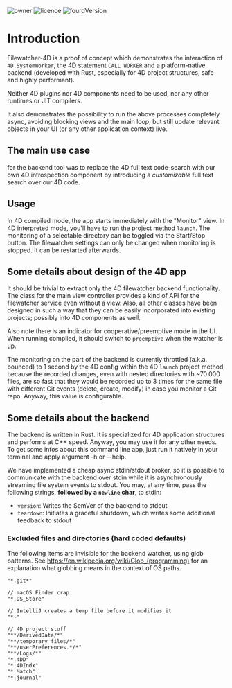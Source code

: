 ![owner](https://img.shields.io/badge/%C2%A9-knk%20Business%20Software%20AG-orange)
![licence](https://img.shields.io/badge/license-MIT-brightgreen)
![fourdVersion](https://img.shields.io/badge/4D%20compatibility-v19R6%2B-blue)

# Introduction
Filewatcher-4D is a proof of concept which demonstrates the interaction of `4D.SystemWorker`, the 4D statement
`CALL WORKER` and a platform-native backend (developed with Rust, especially for 4D project structures, safe and
highly performant).

Neither 4D plugins nor 4D components need to be used, nor any other runtimes or JIT compilers.

It also demonstrates the possibility to run the above processes completely async, avoiding blocking
views and the main loop, but still update relevant objects in your UI (or any other application context) live.

## The main use case
for the backend tool was to replace the 4D full text code-search with our own
4D introspection component by introducing a _customizable_ full text search over our 4D code.

## Usage
In 4D compiled mode, the app starts immediately with the "Monitor" view. In 4D interpreted mode, you'll have to run
the project method `launch`. The monitoring of a selectable directory can be toggled via the Start/Stop button.
The filewatcher settings can only be changed when monitoring is stopped. It can be restarted afterwards.

## Some details about design of the 4D app
It should be trivial to extract only the 4D filewatcher backend functionality. The class for the main view controller
provides a kind of API for the filewatcher service even without a view. Also, all other classes have been
designed in such a way that they can be easily incorporated into existing projects; possibly into 4D
components as well.

Also note there is an indicator for cooperative/preemptive mode in the UI. When running compiled, it should
switch to `preemptive` when the watcher is up.

The monitoring on the part of the backend is currently throttled (a.k.a. bounced) to 1 second by the 4D config
within the 4D `launch` project method, because the recorded changes, even with nested directories with ~70.000 files,
are so fast that they would be recorded up to 3 times for the same file with different Git events
(delete, create, modify) in case you monitor a Git repo. Anyway, this value is configurable.

## Some details about the backend
The backend is written in Rust. It is specialized for 4D application structures and performs at C++ speed.
Anyway, you may use it for any other needs.
To get some infos about this command line app, just run it natively in your terminal and apply argument
-h or --help.

We have implemented a cheap async stdin/stdout broker, so it is possible to communicate with the backend over
stdin while it is asynchronously streaming file system events to stdout. You may, at any time, pass the following
strings, **followed by a `newline` char**, to stdin:
- `version`: Writes the SemVer of the backend to stdout
- `teardown`: Initiates a graceful shutdown, which writes some additional feedback to stdout

### Excluded files and directories (hard coded defaults)
The following items are invisible for the backend watcher, using glob patterns. See
https://en.wikipedia.org/wiki/Glob_(programming) for an explanation what globbing means in the context of OS paths.
    
    "*.git*"

    // macOS Finder crap
    "*.DS_Store"
    
    // IntelliJ creates a temp file before it modifies it
    "*~"
    
    // 4D project stuff
    "**/DerivedData/*"
    "**/temporary files/*"
    "**/userPreferences.*/*"
    "**/Logs/*"
    "*.4DD"
    "*.4DIndx"
    "*.Match"
    "*.journal"
